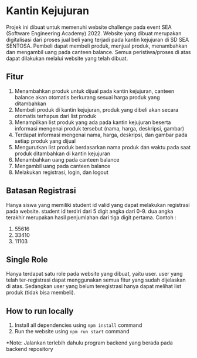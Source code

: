 # Kantin Kejujuran

Projek ini dibuat untuk memenuhi website challenge pada event SEA (Software Engineering Academy) 2022. Website yang dibuat merupakan digitalisasi dari proses jual beli yang terjadi pada kantin kejujuran di SD SEA SENTOSA. Pembeli dapat membeli produk, menjual produk, menambahkan dan mengambil uang pada canteen balance. Semua peristiwa/proses di atas dapat dilakukan melalui website yang telah dibuat. 

## Fitur
1. Menambahkan produk untuk dijual pada kantin kejujuran, canteen balance akan otomatis berkurang sesuai harga produk yang ditambahkan
2. Membeli produk di kantin kejujuran, produk yang dibeli akan secara otomatis terhapus dari list produk
3. Menampilkan list produk yang ada pada kantin kejujuran beserta informasi mengenai produk tersebut (nama, harga, deskripsi, gambar)
4. Terdapat informasi mengenai nama, harga, deskripsi, dan gambar pada setiap produk yang dijual
5. Mengurutkan list produk berdasarkan nama produk dan waktu pada saat produk ditambahkan di kantin kejujuran
6. Menambahkan uang pada canteen balance
7. Mengambil uang pada canteen balance
8. Melakukan registrasi, login, dan logout

## Batasan Registrasi
Hanya siswa yang memiliki student id valid yang dapat melakukan registrasi pada website. student id terdiri dari 5 digit angka dari 0-9. dua angka terakhir merupakan hasil penjumlahan dari tiga digit pertama.
Contoh :
  1. 55616
  2. 33410
  3. 11103

## Single Role

Hanya terdapat satu role pada website yang dibuat, yaitu user. user yang telah ter-registrasi dapat menggunakan semua fitur yang sudah dijelaskan di atas. Sedangkan user yang belum teregistrasi hanya dapat melihat list produk (tidak bisa membeli).

## How to run locally
1. Install all dependencies using `npm install` command
2. Run the website using `npm run start` command

*Note: Jalankan terlebih dahulu program backend yang berada pada backend repository

